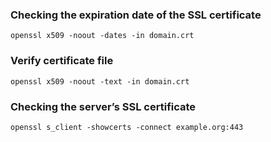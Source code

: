 
### Checking the expiration date of the SSL certificate
```
openssl x509 -noout -dates -in domain.crt
```

### Verify certificate file
```
openssl x509 -noout -text -in domain.crt
```

### Checking the server’s SSL certificate
```
openssl s_client -showcerts -connect example.org:443
```
